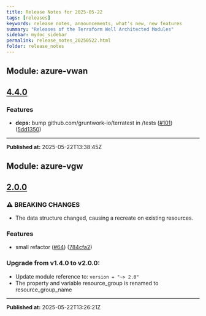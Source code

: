 ```yaml
---
title: Release Notes for 2025-05-22
tags: [releases]
keywords: release notes, announcements, what's new, new features
summary: "Releases of the Terraform Well Architected Modules"
sidebar: mydoc_sidebar
permalink: release_notes_20250522.html
folder: release_notes
---
```


## Module: azure-vwan
## [4.4.0](https://github.com/CloudNationHQ/terraform-azure-vwan/releases/tag/v4.4.0)


### Features

* **deps:** bump github.com/gruntwork-io/terratest in /tests ([#101](https://github.com/CloudNationHQ/terraform-azure-vwan/issues/101)) ([5dd1350](https://github.com/CloudNationHQ/terraform-azure-vwan/commit/5dd13501b379d76e1e1010bb4210f0f5e3eb3b37))

---

**Published at:** 2025-05-22T13:38:45Z

## Module: azure-vgw
## [2.0.0](https://github.com/CloudNationHQ/terraform-azure-vgw/releases/tag/v2.0.0)


### ⚠ BREAKING CHANGES

* The data structure changed, causing a recreate on existing resources.

### Features

* small refactor ([#64](https://github.com/CloudNationHQ/terraform-azure-vgw/issues/64)) ([784cfa2](https://github.com/CloudNationHQ/terraform-azure-vgw/commit/784cfa2ab2284974a5291be9a46884af68f867c6))

### Upgrade from v1.4.0 to v2.0.0:

- Update module reference to: `version = "~> 2.0"`
- The property and variable resource_group is renamed to resource_group_name

---

**Published at:** 2025-05-22T13:26:21Z

